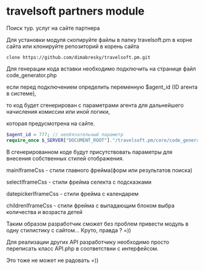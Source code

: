 # travelsoft partners module
Поиск тур. услуг на сайте партнера

Для установки модуля скопируйте файлы в папку travelsoft.pm в корне сайта или клонируйте репозиторий в корень сайта
```
clone https://github.com/dimabresky/travelsoft.pm.git
```

Для генерации кода вставки необходимо подключить на странице файл code_generator.php

если перед подключением определить переменную $agent_id (ID агента в системе),

то код будет сгенерирован с параметрами агента для дальнейшего начисления комиссии или иной логики,

которая предусмотрена на сайте.
```php
$agent_id = 777; // необязательный параметр
require_once $_SERVER["DOCUMENT_ROOT"]."/travelsoft.pm/core/code_generator.php";
```

В сгенерированном коде будут присутствовать параметры для внесения собственных стилей отображения.

mainIframeCss - стили главного фрейма(форм или результатов поиска)

selectIframeCss - стили фрейма селекта с подсказками

datepickerIframeCss - стили фрейма с календарем

childrenIframeCss - стили фрейма с выпадающим блоком выбра количества и возраста детей

Таким образом разработчик сможет без проблем привести модуль в одну стилистику с сайтом... Круто, правда ? =))

Для реализации других API разработчику необходимо просто переписать класс API.php в соответствии с интерфейсом.

Это тоже не может не радовать =))

